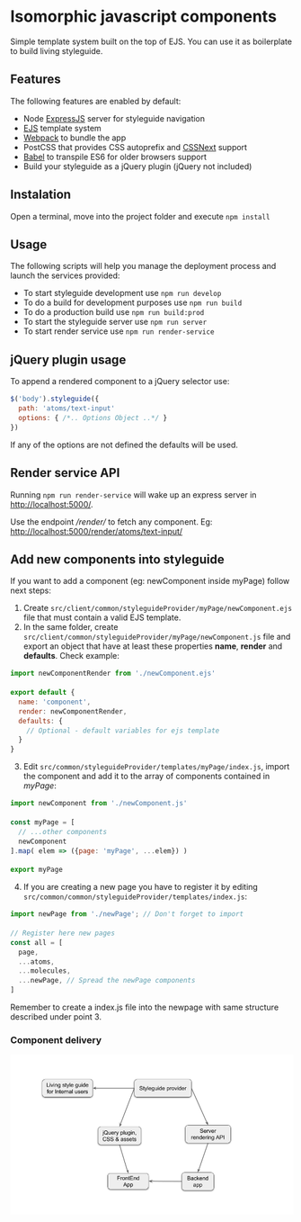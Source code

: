 # Isomorphic javascript components #
Simple template system built on the top of EJS. You can use it as boilerplate to build living styleguide.

## Features ##
The following features are enabled by default:
- Node [ExpressJS](http://expressjs.com/es/) server for styleguide navigation
- [EJS](http://ejs.co/) template system
- [Webpack](https://webpack.js.org/) to bundle the app
- PostCSS that provides CSS autoprefix and [CSSNext](http://cssnext.io/features/) support
- [Babel](https://babeljs.io/) to transpile ES6 for older browsers  support 
- Build your styleguide as a jQuery plugin (jQuery not included)


## Instalation ##
Open a terminal, move into the project folder and execute `npm install`

## Usage ##
The following scripts will help you manage the deployment process and launch the services provided:
- To start styleguide development use `npm run develop`
- To do a build for development purposes use `npm run build`
- To do a production build use `npm run build:prod`
- To start the styleguide server use `npm run server`
- To start render service use `npm run render-service`

## jQuery plugin usage ##
To append a rendered component to a jQuery selector use:
```js
$('body').styleguide({
  path: 'atoms/text-input'
  options: { /*.. Options Object ..*/ }
})
```
If any of the options are not defined the defaults will be used.

## Render service API ##
Running `npm run render-service` will wake up an express server in [http://localhost:5000/](http://localhost:5000/). 

Use the endpoint */render/* to fetch any component. Eg: [http://localhost:5000/render/atoms/text-input/](http://localhost:5000/render/atoms/text-input/)

## Add new components into styleguide ##
If you want to add a component (eg: newComponent inside myPage) follow next steps:
1. Create `src/client/common/styleguideProvider/myPage/newComponent.ejs` file that must contain a valid EJS template. 
2. In the same folder, create `src/client/common/styleguideProvider/myPage/newComponent.js` file and export an object that have at least these properties **name**, **render** and **defaults**. Check example: 
```js
import newComponentRender from './newComponent.ejs'

export default {
  name: 'component',
  render: newComponentRender,
  defaults: {
    // Optional - default variables for ejs template
  }
}
```
3. Edit `src/common/styleguideProvider/templates/myPage/index.js`, import the component and add it to the array of components contained in *myPage*:
```js
import newComponent from './newComponent.js'

const myPage = [
  // ...other components
  newComponent
].map( elem => ({page: 'myPage', ...elem}) )

export myPage
```
4. If you are creating a new page you have to register it by editing `src/common/common/styleguideProvider/templates/index.js`:
```js
import newPage from './newPage'; // Don't forget to import

// Register here new pages
const all = [
  page,
  ...atoms,
  ...molecules,
  ...newPage, // Spread the newPage components
]
```
Remember to create a index.js file into the newpage with same structure described under point 3.


### Component delivery ###
![Delivery Workflow](./delivery-workflow.png)